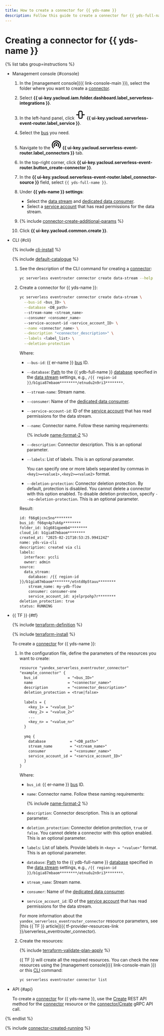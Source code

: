 ```yaml
---
title: How to create a connector for {{ yds-name }}
description: Follow this guide to create a connector for {{ yds-full-name }}.
---
```


# Creating a connector for {{ yds-name }}

{% list tabs group=instructions %}

- Management console {#console}

  1. In the [management console]({{ link-console-main }}), select the folder where you want to create a [connector](../../../concepts/eventrouter/connector.md).
  1. Select **{{ ui-key.yacloud.iam.folder.dashboard.label_serverless-integrations }}**.
  1. In the left-hand panel, click ![image](../../../../_assets/console-icons/object-align-center-vertical.svg) **{{ ui-key.yacloud.serverless-event-router.label_service }}**.
  1. Select the [bus](../../../concepts/eventrouter/bus.md) you need.
  1. Navigate to the ![image](../../../../_assets/console-icons/broadcast-signal.svg) **{{ ui-key.yacloud.serverless-event-router.label_connectors }}** tab.
  1. In the top-right corner, click **{{ ui-key.yacloud.serverless-event-router.button_create-connector }}**.
  1. In the **{{ ui-key.yacloud.serverless-event-router.label_connector-source }}** field, select `{{ yds-full-name }}`.
  1. Under **{{ yds-name }} settings**:

      * Select the [data stream](../../../../data-streams/concepts/glossary.md#stream-concepts) and [dedicated data consumer](../../../../data-streams/concepts/glossary.md#consumers).
      * Select a [service account](../../../../iam/concepts/users/service-accounts.md) that has read permissions for the data stream.

  1. {% include [connector-create-additional-params](../../../../_includes/serverless-integrations/connector-create-additional-params.md) %}
  1. Click **{{ ui-key.yacloud.common.create }}**.

- CLI {#cli}

  {% include [cli-install](../../../../_includes/cli-install.md) %}

  {% include [default-catalogue](../../../../_includes/default-catalogue.md) %}

  1. See the description of the CLI command for creating a [connector](../../../concepts/eventrouter/connector.md):

      ```bash
      yc serverless eventrouter connector create data-stream --help
      ```

  1. Create a connector for {{ yds-name }}:

      ```bash
      yc serverless eventrouter connector create data-stream \
        --bus-id <bus_ID> \
        --database <DB_path>
        --stream-name <stream_name>
        --consumer <consumer_name>
        --service-account-id <service_account_ID> \
        --name <connector_name> \
        --description "<connector_description>" \
        --labels <label_list> \
        --deletion-protection
      ```

      Where:

      * `--bus-id`: {{ er-name }} [bus](../../../concepts/eventrouter/bus.md) ID.
      * `--database`: [Path](../../../../ydb/operations/connection.md#endpoint-and-path) to the {{ ydb-full-name }} [database](../../../../ydb/concepts/resources.md#database) specified in the [data stream](../../../../data-streams/concepts/glossary.md#stream-concepts) settings, e.g., `/{{ region-id }}/b1gia87mbaom********/etnudu2n9ri3********`.
      * `--stream-name`: Stream name.
      * `--consumer`: Name of the [dedicated data consumer](../../../../data-streams/concepts/glossary.md#consumers).
      * `--service-account-id`: ID of the [service account](../../../../iam/concepts/users/service-accounts.md) that has read permissions for the data stream.
      * `--name`: Connector name. Follow these naming requirements:

          {% include [name-format-2](../../../../_includes/name-format-2.md) %}

      * `--description`: Connector description. This is an optional parameter.
      * `--labels`: List of labels. This is an optional parameter.

          You can specify one or more labels separated by commas in `<key1>=<value1>,<key2>=<value2>` format.

      * `--deletion-protection`: Connector deletion protection. By default, protection is disabled. You cannot delete a connector with this option enabled. To disable deletion protection, specify `--no-deletion-protection`. This is an optional parameter.

      Result:

      ```text
      id: f66g6jcnc5no********
      bus_id: f66qn4p7uk6p********
      folder_id: b1g681qpemb4********
      cloud_id: b1gia87mbaom********
      created_at: "2025-02-21T10:53:25.994124Z"
      name: yds-via-cli
      description: created via cli
      labels:
        interface: yccli
        owner: admin
      source:
        data_stream:
          database: /{{ region-id }}/b1gia87mbaom********/etntd0p5tauu********
          stream_name: my-ydb-flow
          consumer: consumer-one
          service_account_id: ajelprpohp7r********
      deletion_protection: true
      status: RUNNING
      ```

- {{ TF }} {#tf}

  {% include [terraform-definition](../../../../_tutorials/_tutorials_includes/terraform-definition.md) %}

  {% include [terraform-install](../../../../_includes/terraform-install.md) %}

  To create a [connector](../../../concepts/eventrouter/connector.md) for {{ yds-name }}:

  1. In the configuration file, define the parameters of the resources you want to create:

      ```hcl
      resource "yandex_serverless_eventrouter_connector" "example_connector" {
        bus_id              = "<bus_ID>"
        name                = "<connector_name>"
        description         = "<connector_description>"
        deletion_protection = <true|false>

        labels = {
          <key_1> = "<value_1>"
          <key_2> = "<value_2>"
          ...
          <key_n> = "<value_n>"
        }

        ymq {
          database           = "<DB_path>"
          stream_name        = "<stream_name>"
          consumer           = "<consumer_name>"
          service_account_id = "<service_account_ID>"
        }
      }
      ```

      Where:

      * `bus_id`: {{ er-name }} [bus](../../../concepts/eventrouter/bus.md) ID.
      * `name`: Connector name. Follow these naming requirements:

          {% include [name-format-2](../../../../_includes/name-format-2.md) %}

      * `description`: Connector description. This is an optional parameter.
      * `deletion_protection`: Connector deletion protection, `true` or `false`. You cannot delete a connector with this option enabled. This is an optional parameter.
      * `labels`: List of labels. Provide labels in `<key> = "<value>"` format. This is an optional parameter.
      * `database`: [Path](../../../../ydb/operations/connection.md#endpoint-and-path) to the {{ ydb-full-name }} [database](../../../../ydb/concepts/resources.md#database) specified in the [data stream](../../../../data-streams/concepts/glossary.md#stream-concepts) settings, e.g., `/{{ region-id }}/b1gia87mbaom********/etnudu2n9ri3********`.
      * `stream_name`: Stream name.
      * `consumer`: Name of the [dedicated data consumer](../../../../data-streams/concepts/glossary.md#consumers).
      * `service_account_id`: ID of the [service account](../../../../iam/concepts/users/service-accounts.md) that has read permissions for the data stream.

      For more information about the `yandex_serverless_eventrouter_connector` resource parameters, see [this {{ TF }} article]({{ tf-provider-resources-link }}/serverless_eventrouter_connector).

  1. Create the resources:

      {% include [terraform-validate-plan-apply](../../../../_tutorials/_tutorials_includes/terraform-validate-plan-apply.md) %}

      {{ TF }} will create all the required resources. You can check the new resources using the [management console]({{ link-console-main }}) or this [CLI](../../../../cli/) command:

      ```bash
      yc serverless eventrouter connector list
      ```

- API {#api}

  To create a [connector](../../../concepts/eventrouter/connector.md) for {{ yds-name }}, use the [Create](../../../../serverless-integrations/eventrouter/api-ref/Connector/create.md) REST API method for the [connector](../../../../serverless-integrations/eventrouter/api-ref/Connector/index.md) resource or the [connector/Create](../../../../serverless-integrations/eventrouter/api-ref/grpc/Connector/create.md) gRPC API call.

{% endlist %}

{% include [connector-created-running](../../../../_includes/serverless-integrations/connector-created-running.md) %}